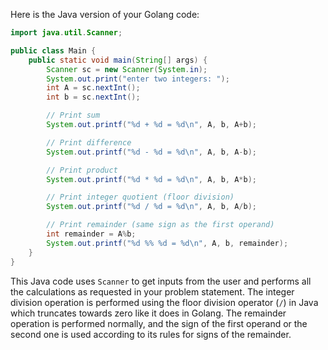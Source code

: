 Here is the Java version of your Golang code:

```java
import java.util.Scanner;

public class Main {
    public static void main(String[] args) {
        Scanner sc = new Scanner(System.in);
        System.out.print("enter two integers: ");
        int A = sc.nextInt();
        int b = sc.nextInt();

        // Print sum
        System.out.printf("%d + %d = %d\n", A, b, A+b);

        // Print difference
        System.out.printf("%d - %d = %d\n", A, b, A-b);

        // Print product
        System.out.printf("%d * %d = %d\n", A, b, A*b);

        // Print integer quotient (floor division)
        System.out.printf("%d / %d = %d\n", A, b, A/b);  

        // Print remainder (same sign as the first operand)
        int remainder = A%b;
        System.out.printf("%d %% %d = %d\n", A, b, remainder); 
    }
}
```

This Java code uses `Scanner` to get inputs from the user and performs all the calculations as requested in your problem statement. The integer division operation is performed using the floor division operator (`/`) in Java which truncates towards zero like it does in Golang. The remainder operation is performed normally, and the sign of the first operand or the second one is used according to its rules for signs of the remainder.
